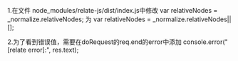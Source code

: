 1.在文件 node_modules/relate-js/dist/index.js中修改
var relativeNodes = _normalize.relativeNodes;
为
var relativeNodes = _normalize.relativeNodes||[];

2.为了看到错误值，需要在doRequest的req.end的error中添加
console.error("[relate error]:", res.text);

